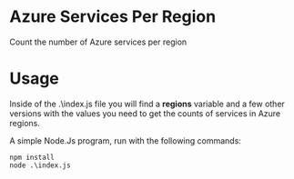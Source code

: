 
# Azure Services Per Region

Count the number of Azure services per region

# Usage

Inside of the .\index.js file you will find a **regions** variable and a few other versions with the values you need to get the counts of services in Azure regions.

A simple Node.Js program, run with the following commands:

```shell
npm install
node .\index.js
```
